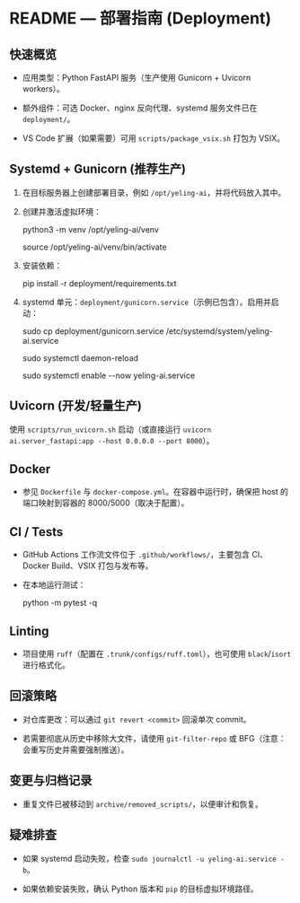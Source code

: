 README — 部署指南 (Deployment)
=================================

快速概览
---------

- 应用类型：Python FastAPI 服务（生产使用 Gunicorn + Uvicorn workers）。

- 额外组件：可选 Docker、nginx 反向代理、systemd 服务文件已在 `deployment/`。

- VS Code 扩展（如果需要）可用 `scripts/package_vsix.sh` 打包为 VSIX。

Systemd + Gunicorn (推荐生产)
------------------------------

1. 在目标服务器上创建部署目录，例如 `/opt/yeling-ai`，并将代码放入其中。

2. 创建并激活虚拟环境：

   python3 -m venv /opt/yeling-ai/venv

   source /opt/yeling-ai/venv/bin/activate

3. 安装依赖：

   pip install -r deployment/requirements.txt

4. systemd 单元：`deployment/gunicorn.service`（示例已包含）。启用并启动：

   sudo cp deployment/gunicorn.service /etc/systemd/system/yeling-ai.service

   sudo systemctl daemon-reload

   sudo systemctl enable --now yeling-ai.service

Uvicorn (开发/轻量生产)
-----------------------

使用 `scripts/run_uvicorn.sh` 启动（或直接运行 `uvicorn ai.server_fastapi:app --host 0.0.0.0 --port 8000`）。

Docker
------

- 参见 `Dockerfile` 与 `docker-compose.yml`。在容器中运行时，确保把 host 的端口映射到容器的 8000/5000（取决于配置）。

CI / Tests
----------

- GitHub Actions 工作流文件位于 `.github/workflows/`，主要包含 CI、Docker Build、VSIX 打包与发布等。

- 在本地运行测试：

  python -m pytest -q

Linting
-------

- 项目使用 `ruff`（配置在 `.trunk/configs/ruff.toml`），也可使用 `black`/`isort` 进行格式化。

回滚策略
--------

- 对仓库更改：可以通过 `git revert <commit>` 回滚单次 commit。

- 若需要彻底从历史中移除大文件，请使用 `git-filter-repo` 或 BFG（注意：会重写历史并需要强制推送）。

变更与归档记录
----------------

- 重复文件已被移动到 `archive/removed_scripts/`，以便审计和恢复。

疑难排查
--------

- 如果 systemd 启动失败，检查 `sudo journalctl -u yeling-ai.service -b`。

- 如果依赖安装失败，确认 Python 版本和 `pip` 的目标虚拟环境路径。
